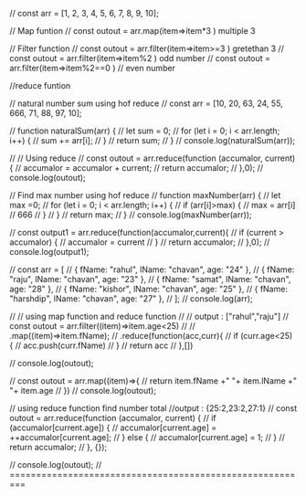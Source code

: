 // const arr = [1, 2, 3, 4, 5, 6, 7, 8, 9, 10];

// Map funtion
// const outout = arr.map(item=>item*3 ) multiple 3

// Filter function
// const outout = arr.filter(item=>item>=3 ) gretethan 3
// const outout = arr.filter(item=>item%2 ) odd number
// const outout = arr.filter(item=>item%2==0 ) // even number

//reduce funtion

// natural number sum using hof reduce
// const arr = [10, 20, 63, 24, 55, 666, 71, 88, 97, 10];

// function naturalSum(arr) {
//   let sum = 0;
//   for (let i = 0; i < arr.length; i++) {
//     sum += arr[i];
//   }
//   return sum;
// }
// console.log(naturalSum(arr));

// // Using reduce
// const outout = arr.reduce(function (accumalor, current) {
//   accumalor = accumalor + current;
//   return accumalor;
// },0);
// console.log(outout);

// Find max number using hof reduce
// function maxNumber(arr) {
//     let max =0;
//     for (let i = 0; i < arr.length; i++) {
//         if (arr[i]>max) {
//             max = arr[i] // 666
//         }
//     }
//     return max;
// }
// console.log(maxNumber(arr));

// const output1 = arr.reduce(function(accumalor,current){
//     if (current > accumalor) {
//         accumalor = current
//     }
//     return accumalor;
// },0);
// console.log(output1);

// const arr = [
//   { fName: "rahul", lName: "chavan", age: "24" },
//   { fName: "raju", lName: "chavan", age: "23" },
//   { fName: "samat", lName: "chavan", age: "28" },
//   { fName: "kishor", lName: "chavan", age: "25" },
//   { fName: "harshdip", lName: "chavan", age: "27" },
// ];
// console.log(arr);

// // using map function and reduce function
// // output : ["rahul","raju"]
// const outout = arr.filter((item)=>item.age<25)
// // .map((item)=>item.fName);
// .reduce(function(acc,curr){
//     if (curr.age<25) {
//         acc.push(curr.fName)
//     }
//     return acc
// },[])
  
// console.log(outout);

// const outout = arr.map((item)=>{
//   return  item.fName +" "+ item.lName +" "+ item.age
// })
// console.log(outout);

// using reduce function find number total
//output : {25:2,23:2,27:1}
// const outout = arr.reduce(function (accumalor, current) {
//   if (accumalor[current.age]) {
//     accumalor[current.age] = ++accumalor[current.age];
//   } else {
//     accumalor[current.age] = 1;
//   }
//   return accumalor;
// }, {});

// console.log(outout);
// =========================================================